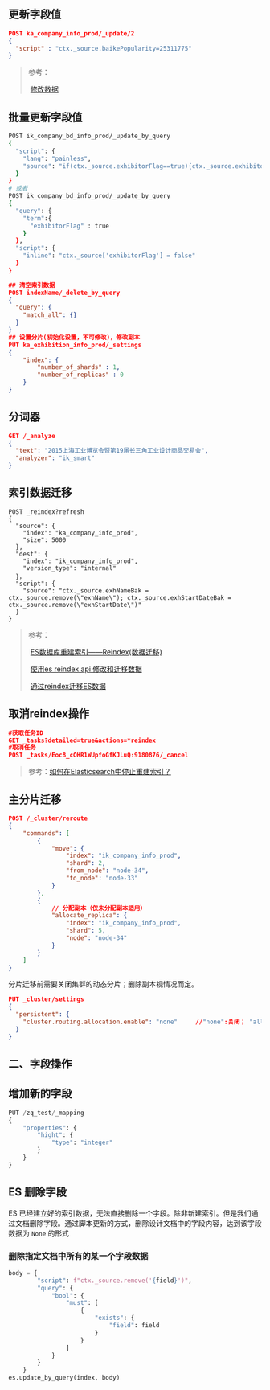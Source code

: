 ## 更新字段值

```json
POST ka_company_info_prod/_update/2
{
  "script" : "ctx._source.baikePopularity=25311775"
}
```

> 参考：
>
> ​	[修改数据](https://endymecy.gitbooks.io/elasticsearch-guide-chinese/content/getting-started/modifying-data.html)

## 批量更新字段值

```bash
POST ik_company_bd_info_prod/_update_by_query
{
  "script": {
    "lang": "painless",
    "source": "if(ctx._source.exhibitorFlag==true){ctx._source.exhibitorFlag=false}"
  }
}
# 或者
POST ik_company_bd_info_prod/_update_by_query
{
  "query": {
    "term":{
      "exhibitorFlag" : true
    }
  },
  "script": {
    "inline": "ctx._source['exhibitorFlag'] = false"
  }
}
```



```json
## 清空索引数据
POST indexName/_delete_by_query
{
  "query": { 
    "match_all": {}
  }
}
## 设置分片(初始化设置，不可修改)，修改副本
PUT ka_exhibition_info_prod/_settings
{
    "index": {
        "number_of_shards" : 1,
        "number_of_replicas" : 0
    }
}
```

## 分词器

```json
GET /_analyze
{
  "text": "2015上海工业博览会暨第19届长三角工业设计商品交易会",
  "analyzer": "ik_smart"
}
```

## 索引数据迁移

```http
POST _reindex?refresh
{
  "source": {
    "index": "ka_company_info_prod",
    "size": 5000
  },
  "dest": {
    "index": "ik_company_info_prod",
    "version_type": "internal"
  }，
  "script": {
    "source": "ctx._source.exhNameBak = ctx._source.remove(\"exhName\"); ctx._source.exhStartDateBak = ctx._source.remove(\"exhStartDate\")"
  }
}
```

> 参考：
>
> ​	[ES数据库重建索引——Reindex(数据迁移) ](https://www.cnblogs.com/Ace-suiyuan008/p/9985249.html)
>
> ​	[使用es reindex api 修改和迁移数据](https://blog.csdn.net/weixin_38920212/article/details/102461563)
>
> ​	[通过reindex迁移ES数据](http://dbaselife.com/project-16/doc-884/)

## 取消reindex操作

```json
#获取任务ID
GET _tasks?detailed=true&actions=*reindex
#取消任务
POST _tasks/Eoc8_cOHR1WUpfoGfKJLuQ:9180876/_cancel
```

> 参考：[如何在Elasticsearch中停止重建索引？](https://www.soinside.com/question/kehDPLDxL9R88tSsVP4DFY)

## 主分片迁移

```json
POST /_cluster/reroute
{
    "commands": [
        {
            "move": {
                "index": "ik_company_info_prod",
                "shard": 2,
                "from_node": "node-34",
                "to_node": "node-33"
            }
        },
        {
            // 分配副本（仅未分配副本适用）
            "allocate_replica": {
                "index": "ik_company_info_prod",
                "shard": 5,
                "node": "node-34"
            }
        }
    ]
}
```

分片迁移前需要关闭集群的动态分片；删除副本视情况而定。

```json
PUT _cluster/settings 
{ 
  "persistent": { 
    "cluster.routing.allocation.enable": "none"		//"none":关闭； "all":开启
  }
}
```



## 二、字段操作

## 增加新的字段

```python
PUT /zq_test/_mapping
{
    "properties": {
        "hight": {
            "type": "integer"
        }
    }
}
```

## ES 删除字段

ES 已经建立好的索引数据，无法直接删除一个字段。除非新建索引。但是我们通过文档删除字段。通过脚本更新的方式，删除设计文档中的字段内容，达到该字段数据为 `None` 的形式

### 删除指定文档中所有的某一个字段数据

```python
body = {
        "script": f"ctx._source.remove('{field}')",
        "query": {
            "bool": {
                "must": [
                    {
                        "exists": {
                            "field": field
                        }
                    }
                ]
            }
        }
    }
es.update_by_query(index, body)
```
